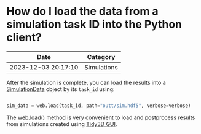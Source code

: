 # How do I load the data from a simulation task ID into the Python client?

| Date       | Category    |
|------------|-------------|
| 2023-12-03 20:17:10 | Simulations |


After the simulation is complete, you can load the results into a [SimulationData](https://docs.flexcompute.com/projects/tidy3d/en/latest/_autosummary/tidy3d.SimulationData.html#tidy3d.SimulationData) object by its `task_id` using:



```python

sim_data = web.load(task_id, path="outt/sim.hdf5", verbose=verbose)

```



The [web.load()](https://docs.flexcompute.com/projects/tidy3d/en/latest/_autosummary/tidy3d.web.load.html) method is very convenient to load and postprocess results from simulations created using [Tidy3D GUI](https://tidy3d.simulation.cloud/v).
